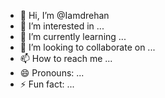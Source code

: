 - 👋 Hi, I’m @Iamdrehan
- 👀 I’m interested in ...
- 🌱 I’m currently learning ...
- 💞️ I’m looking to collaborate on ...
- 📫 How to reach me ...
- 😄 Pronouns: ...
- ⚡ Fun fact: ...

<!---
Iamdrehan/Iamdrehan is a ✨ special ✨ repository because its `README.md` (this file) appears on your GitHub profile.
You can click the Preview link to take a look at your changed.
--->
